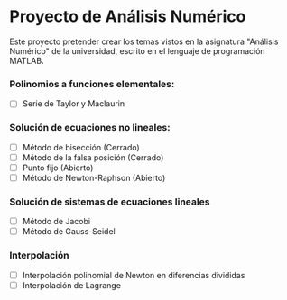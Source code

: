 # Proyecto de Análisis Numérico

Este proyecto pretender crear los temas vistos en la asignatura "Análisis Numérico" de la universidad, escrito en el lenguaje de programación MATLAB.

### Polinomios a funciones elementales:
- [ ] Serie de Taylor y Maclaurin

### Solución de ecuaciones no lineales:
- [ ] Método de bisección (Cerrado)
- [ ] Método de la falsa posición (Cerrado)
- [ ] Punto fijo (Abierto)
- [ ] Método de Newton-Raphson (Abierto)

### Solución de sistemas de ecuaciones lineales
- [ ] Método de Jacobi
- [ ] Método de Gauss-Seidel

### Interpolación
- [ ] Interpolación polinomial de Newton en diferencias divididas
- [ ] Interpolación de Lagrange
